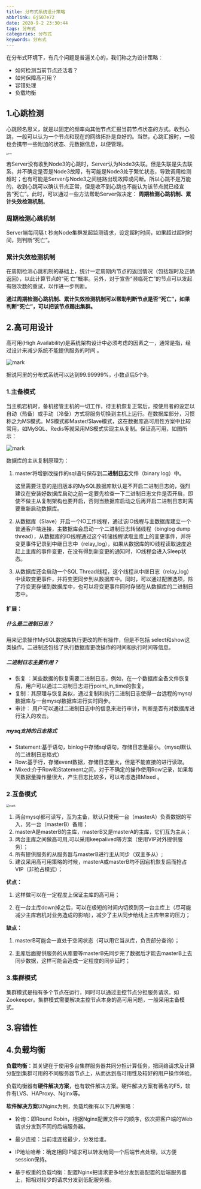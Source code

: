 ```yaml
---
title: 分布式系统设计策略
abbrlink: 6j507e72
date: 2020-9-2 23:30:44
tags: 分布式
categories: 分布式
keywords: 分布式
---
```

在分布式环境下，有几个问题是普遍关心的，我们称之为设计策略：

- 如何检测当前节点还活着？
- 如何保障高可用？
- 容错处理
- 负载均衡

## 1.心跳检测

心跳顾名思义，就是以固定的频率向其他节点汇报当前节点状态的方式。收到心跳，一般可以认为一个节点和现在的网络拓扑是良好的。当然，心跳汇报时，一般也会携带一些附加的状态、元数据信息，以便管理。

<img src="http://blog.xuejiangtao.com/blog/20200708/jmqsqrx70vQb.png?imageslim" alt="mark" style="zoom: 30%;" />

若Server没有收到Node3的心跳时，Server认为Node3失联。但是失联是失去联系，并不确定是否是Node3故障，有可能是Node3处于繁忙状态，导致调用检测超时；也有可能是Server与Node3之间链路出现故障或闪断。所以心跳不是万能的，收到心跳可以确认节点正常，但是收不到心跳也不能认为该节点就已经宣告“死亡”。此时，可以通过一些方法帮助Server做决定： **周期检测心跳机制、累计失效检测机制**。

### 周期检测心跳机制

Server端每间隔 t 秒向Node集群发起监测请求，设定超时时间，如果超过超时时间，则判断“死亡”。

### 累计失效检测机制

在周期检测心跳机制的基础上，统计一定周期内节点的返回情况（包括超时及正确返回），以此计算节点的“死 亡”概率。另外，对于宣告“濒临死亡”的节点可以发起有限次数的重试，以作进一步判断。



**通过周期检测心跳机制、累计失效检测机制可以帮助判断节点是否“死亡”，如果判断“死亡”，可以把该节点踢出集群。**

## 2.高可用设计

高可用(High Availability)是系统架构设计中必须考虑的因素之一，通常是指，经过设计来减少系统不能提供服务的时间 。

![mark](http://blog.xuejiangtao.com/blog/20200708/ysVzngKoCr8k.png?imageslim)

据说阿里的分布式系统可以达到99.99999%，小数点后5个9。

### 1.主备模式

当主机宕机时，备机接管主机的一切工作，待主机恢复正常后，按使用者的设定以自动（热备）或手动（冷备）方式将服务切换到主机上运行。在数据库部分，习惯称之为MS模式。MS模式即Master/Slave模式，这在数据库高可用性方案中比较常用，如MySQL、Redis等就采用MS模式实现主从复制。保证高可用，如图所示：

![mark](http://blog.xuejiangtao.com/blog/20200708/edlEn7OkKgrA.png?imageslim)

数据库的主从复制原理为：

1. master将增删改操作的sql语句保存到**二进制日志**文件（binary log）中。

   这里需要注意的是旧版本的MySQL数据库默认是不开启二进制日志的，强烈建议在安装好数据库启动之前一定要先检查一下二进制日志文件是否开启，即使不做主从复制架构也要开启，否则当数据库启动之后再开启二进制日志时需要重新启动数据库。

2. 从数据库（Slave）开启一个IO工作线程，通过该IO线程与主数据库建立一个普通客户端连接，主数据库会启动一个二进制日志转储线程（binglog dump thread），从数据库的IO线程通过这个转储线程读取主库上的变更事件，并将变更事件记录到中继日志中（relay_log），如果从数据库的IO线程读取速度追赶上主库的事件变更，在没有得到新变更的通知时，IO线程会进入Sleep状态。
3. 从数据库还会启动一个SQL Thread线程，这个线程从中继日志（relay_log）中读取变更事件，并将变更同步到从数据库中。同时，可以通过配置选项，除了将变更存储到数据库中，也可以将变更事件同时存储在从数据库的二进制日志中。



#### 扩展：

##### 什么是二进制日志？

用来记录操作MySQL数据库执行更改的所有操作，但是不包括 select和show这类操作。二进制还包括了执行数据库更改操作的时间和执行时间等信息。

##### 二进制日志主要作用？

- 恢复 ：某些数据的恢复需要二进制日志，例如，在一个数据库全备文件恢复后，用户可以通过二进制日志进行point_in_time的恢复。
- 复制：其原理与恢复类似，通过复制和执行二进制日志使得一台远程的mysql数据库与一台mysql数据库进行实时同步。
- 审计： 用户可以通过二进制日志中的信息来进行审计，判断是否有对数据库进行注入的攻击。

##### mysq支持的日志格式

- Statement:基于语句，binlog中存储sql语句，存储日志量最小。（mysql默认的二进制日志格式）
- Row:基于行，存储event数据，存储日志量大，但是不能直接的进行读取。
- Mixed:介于Row和Statement之间，对于不确定的操作使用Row记录，如果每天数据量操作量很大，产生日志比较多，可以考虑选择Mixed 。

### 2.互备模式

<img src="http://blog.xuejiangtao.com/blog/20200709/LtpuNdOQxQEu.png?imageslim" alt="mark" style="zoom:50%;" />

1. 两台mysql都可读写，互为主备，默认只使用一台（masterA）负责数据的写入，另一台（masterB）备用；
2. masterA是masterB的主库，masterB又是masterA的主库，它们互为主从；
3. 两台主库之间做高可用,可以采用keepalived等方案（使用VIP对外提供服务）；
4. 所有提供服务的从服务器与masterB进行主从同步（双主多从）;
5. 建议采用高可用策略的时候，masterA或masterB均不因宕机恢复后而抢占VIP（非抢占模式）；

**优点：**

1. 这样做可以在一定程度上保证主库的高可用；

2. 在一台主库down掉之后，可以在极短的时间内切换到另一台主库上（尽可能减少主库宕机对业务造成的影响），减少了主从同步给线上主库带来的压力；

**缺点：**

1. masterB可能会一直处于空闲状态（可以用它当从库，负责部分查询）；

2. 主库后面提供服务的从库要等masterB先同步完了数据后才能去masterB上去同步数据，这样可能会造成一定程度的同步延时；

### 3.集群模式

集群模式是指有多个节点在运行，同时可以通过主控节点分担服务请求。如Zookeeper。集群模式需要解决主控节点本身的高可用问题，一般采用主备模式。

## 3.容错性

## 4.负载均衡

**负载均衡**：其关键在于使用多台集群服务器共同分担计算任务，把网络请求及计算分配到集群可用的不同服务器节点上，从而达到高可用性及较好的用户操作体验。

负载均衡器有**硬件解决方案**，也有软件解决方案。硬件解决方案有著名的F5，软件有LVS、HAProxy、Nginx等。

**软件解决方案**以Nginx为例，负载均衡有以下几种策略：

- 轮询：即Round Robin，根据Nginx配置文件中的顺序，依次把客户端的Web请求分发到不同的后端服务器。

- 最少连接：当前谁连接最少，分发给谁。

- IP地址哈希：确定相同IP请求可以转发给同一个后端节点处理，以方便session保持。

- 基于权重的负载均衡：配置Nginx把请求更多地分发到高配置的后端服务器上，把相对较少的请求分发到低配服务器。